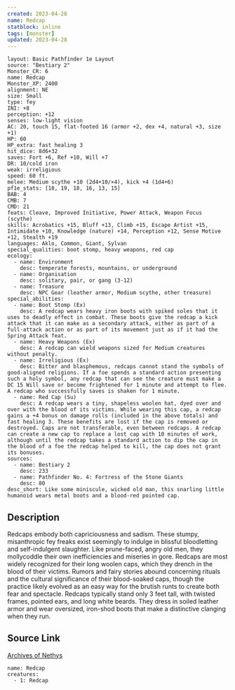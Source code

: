 ```yaml
---
created: 2023-04-28
name: Redcap
statblock: inline
tags: [monster]
updated: 2023-04-28
---
```

```statblock
layout: Basic Pathfinder 1e Layout
source: "Bestiary 2"
Monster_CR: 6
name: Redcap
Monster_XP: 2400
alignment: NE
size: Small
type: fey
INI: +8
perception: +12
senses: low-light vision
AC: 20, touch 15, flat-footed 16 (armor +2, dex +4, natural +3, size +1)
HP: 60
HP_extra: fast healing 3
hit_dice: 8d6+32
saves: Fort +6, Ref +10, Will +7
DR: 10/cold iron
weak: irreligious
speed: 60 ft.
melee: Medium scythe +10 (2d4+10/×4), kick +4 (1d4+6)
pf1e_stats: [18, 19, 18, 16, 13, 15]
BAB: 4
CMB: 7
CMD: 21
feats: Cleave, Improved Initiative, Power Attack, Weapon Focus (scythe)
skills: Acrobatics +15, Bluff +13, Climb +15, Escape Artist +15, Intimidate +10, Knowledge (nature) +14, Perception +12, Sense Motive +12, Stealth +19
languages: Aklo, Common, Giant, Sylvan
special_qualities: boot stomp, heavy weapons, red cap
ecology:
  - name: Environment
    desc: temperate forests, mountains, or underground
  - name: Organisation
    desc: solitary, pair, or gang (3-12)
  - name: Treasure
    desc: NPC Gear (leather armor, Medium scythe, other treasure)
special_abilities:
  - name: Boot Stomp (Ex)
    desc: A redcap wears heavy iron boots with spiked soles that it uses to deadly effect in combat. These boots give the redcap a kick attack that it can make as a secondary attack, either as part of a full-attack action or as part of its movement just as if it had the Spring Attack feat.
  - name: Heavy Weapons (Ex)
    desc: A redcap can wield weapons sized for Medium creatures without penalty.
  - name: Irreligious (Ex)
    desc: Bitter and blasphemous, redcaps cannot stand the symbols of good-aligned religions. If a foe spends a standard action presenting such a holy symbol, any redcap that can see the creature must make a DC 15 Will save or become frightened for 1 minute and attempt to flee. A redcap who successfully saves is shaken for 1 minute.
  - name: Red Cap (Su)
    desc: A redcap wears a tiny, shapeless woolen hat, dyed over and over with the blood of its victims. While wearing this cap, a redcap gains a +4 bonus on damage rolls (included in the above totals) and fast healing 3. These benefits are lost if the cap is removed or destroyed. Caps are not transferable, even between redcaps. A redcap can create a new cap to replace a lost cap with 10 minutes of work, although until the redcap takes a standard action to dip the cap in the blood of a foe the redcap helped to kill, the cap does not grant its bonuses.
sources:
  - name: Bestiary 2
    desc: 233
  - name: Pathfinder No. 4: Fortress of the Stone Giants
    desc: 80
desc_short: Like some miniscule, wicked old man, this snarling little humanoid wears metal boots and a blood-red pointed cap.
```
## Description
Redcaps embody both capriciousness and sadism. These stumpy, misanthropic fey freaks exist seemingly to indulge in blissful bloodletting and self-indulgent slaughter. Like prune-faced, angry old men, they mollycoddle their own inefficiencies and miseries in gore. Redcaps are most widely recognized for their long woolen caps, which they drench in the blood of their victims. Rumors and fairy stories abound concerning rituals and the cultural significance of their blood-soaked caps, though the practice likely evolved as an easy way for the brutish runts to create both fear and spectacle. Redcaps typically stand only 3 feet tall, with twisted frames, pointed ears, and long white beards. They dress in soiled leather armor and wear oversized, iron-shod boots that make a distinctive clanging when they run.
## Source Link
[Archives of Nethys](https://aonprd.com/MonsterDisplay.aspx?ItemName=Redcap)
```encounter-table
name: Redcap
creatures:
  - 1: Redcap
```
